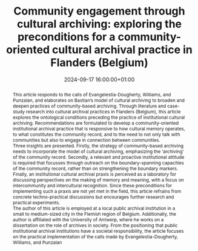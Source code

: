 ---
abstract: 'This article responds to the calls of Evangelestia-Dougherty, Williams,
  and Punzalan, and elaborates on Bastian’s model of cultural archiving to broaden
  and deepen practices of community-based archiving. Through literature and case-study
  research into cultural archival practices in Flanders (Belgium), this article explores
  the ontological conditions preceding the practice of institutional cultural archiving.
  Recommendations are formulated to develop a community-oriented institutional archival
  practice that is responsive to how cultural memory operates, to what constitutes
  the community record, and to the need to not only talk with communities but also
  to engage in connection between communities.


  Three insights are presented. Firstly, the strategy of community-based archiving
  needs to incorporate the model of cultural archiving, emphasizing the ‘archiving’
  of the community record. Secondly, a relevant and proactive institutional attitude
  is required that focusses through outreach on the boundary-spanning capacities of
  the community record, rather than on strengthening the boundary markers. Finally,
  an institutional cultural archival praxis is perceived as a laboratory for discussing
  perspectives on the making of memory and meaning, with a focus on intercommunity
  and intercultural recognition. Since these preconditions for implementing such a
  praxis are not yet met in the field, this article refrains from concrete techno-practical
  discussions but encourages further research and practical experiments.


  The author of this article is employed at a local public archival institution in
  a small to medium-sized city in the Flemish region of Belgium. Additionally, the
  author is affiliated with the University of Antwerp, where he works on a dissertation
  on the role of archives in society. From the positioning that public institutional
  archival institutions have a societal responsibility, the article focuses on the
  practical implementation of the calls made by Evangelestia-Dougherty, Williams,
  and Punzalan'
creators:
- Geerd De Ceulaerde
date: 2024-09-17 16:00:00+01:00
document_url: https://ipres2024.pubpub.org/pub/gdxzwi3z/download/pdf
grand_parent: iPRES
institutions: []
keywords:
- approaches to preservation
- start 2 preserve
landing_page_url: https://ipres2024.pubpub.org/pub/gdxzwi3z/
language: eng
layout: publication
license: Creative Commons Attribution Share-Alike 4.0 (CC-BY-SA-4.0)
notes_url: https://docs.google.com/document/d/1RnqtK66DuBgEZBSuTMC7aU8i32AMZQUp5X-Qi1AQdNg/edit#heading=h.aar4tupij1po
parent: iPRES 2024
publication_type: paper
size: null
slides_url: https://zenodo.org/records/13767858
source_name: iPRES
stream_url: https://www.archief.vlaanderen.be/archief/records/dossiers/5acb210228ce4315ae650812d056a482329eb83ed2dc42398a51505dc153be81/documents/e14395c2e38544b884534e3ad374a2f5eb92a4bb791941e1ba0222a6c969343c
title: 'Community engagement through cultural archiving: exploring the preconditions
  for a community-oriented cultural archival practice in Flanders (Belgium)'
year: 2024
---